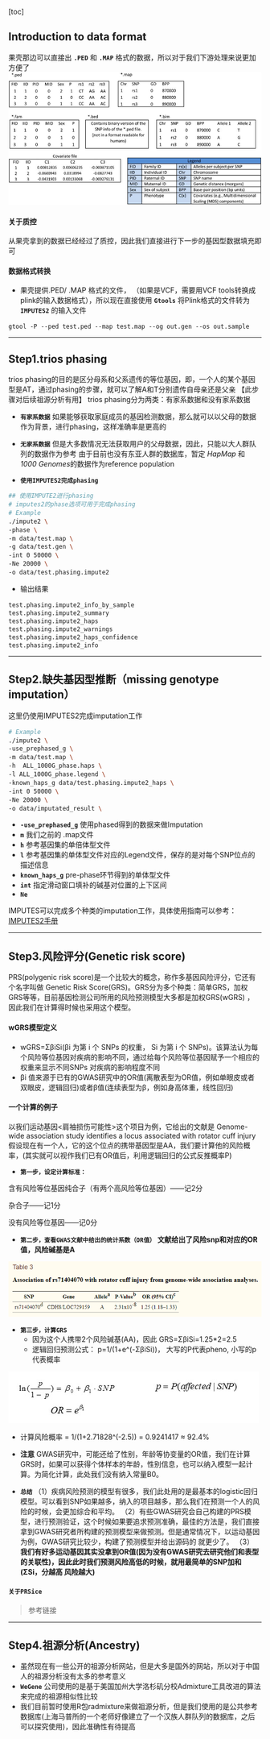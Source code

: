 [toc]

##  Introduction to data format
果壳那边可以直接出 **`.PED`** 和 **`.MAP`** 格式的数据，所以对于我们下游处理来说更加方便了
![图](https://github.com/bioinfogeeks/Bioinfo-Training/blob/master/Train1-SNP%20Array%20Analysis%20pipeline/pic/4.png)

#### 关于质控
从果壳拿到的数据已经经过了质控，因此我们直接进行下一步的基因型数据填充即可

#### 数据格式转换
+ 果壳提供.PED/ .MAP 格式的文件， （如果是VCF，需要用VCF tools转换成 plink的输入数据格式），所以现在直接使用 **`Gtools`** 将Plink格式的文件转为 **`IMPUTES2`** 的输入文件

```shell
gtool -P --ped test.ped --map test.map --og out.gen --os out.sample
```

---

## Step1.trios phasing
trios phasing的目的是区分母系和父系遗传的等位基因，即，一个人的某个基因型是AT，通过phasing的步骤，就可以了解A和T分别遗传自母亲还是父亲
【此步骤对后续祖源分析有用】
trios phasing分为两类：有家系数据和没有家系数据

+ **`有家系数据`**
如果能够获取家庭成员的基因检测数据，那么就可以以父母的数据作为背景，进行phasing，这样准确率是更高的

+ **`无家系数据`**
但是大多数情况无法获取用户的父母数据，因此，只能以大人群队列的数据作为参考
由于目前也没有东亚人群的数据库，暂定 *HapMap* 和 *1000 Genomes*的数据作为reference population

+ **`使用IMPUTES2完成phasing`**

```bash
## 使用IMPUTE2进行phasing
# imputes2的phase选项可用于完成phasing
# Example
./impute2 \
-phase \
-m data/test.map \
-g data/test.gen \
-int 0 50000 \
-Ne 20000 \
-o data/test.phasing.impute2
```
+ 输出结果
```shell
test.phasing.impute2_info_by_sample
test.phasing.impute2_summary
test.phasing.impute2_haps 
test.phasing.impute2_warnings
test.phasing.impute2_haps_confidence
test.phasing.impute2_info
```

---

## Step2.缺失基因型推断（missing genotype imputation）
这里仍使用IMPUTES2完成imputation工作

```bash
# Example
./impute2 \
-use_prephased_g \
-m data/test.map \
-h  ALL_1000G_phase.haps \
-l ALL_1000G_phase.legend \
-known_haps_g data/test.phasing.impute2_haps \
-int 0 50000 \
-Ne 20000 \
-o data/imputated_result \
```
+ **`-use_prephased_g`**  使用phased得到的数据来做Imputation
+ **`m`** 我们之前的 .map文件
+ **`h`** 参考基因集的单倍体型文件
+ **`l`**  参考基因集的单体型文件对应的Legend文件，保存的是对每个SNP位点的描述信息
+ **`known_haps_g`** pre-phase环节得到的单体型文件
+ **`int`** 指定滑动窗口填补的碱基对位置的上下区间 
+ **`Ne`**

IMPUTES可以完成多个种类的imputation工作，具体使用指南可以参考：[IMPUTES2手册](https://mathgen.stats.ox.ac.uk/impute/impute_v2.html#examples)

---

## Step3.风险评分(Genetic risk score)
PRS(polygenic risk score)是一个比较大的概念，称作多基因风险评分，它还有个名字叫做 Genetic Risk Score(GRS)。GRS分为多个种类：简单GRS，加权GRS等等，目前基因检测公司所用的风险预测模型大多都是加权GRS(wGRS) ， 因此我们在计算得时候也采用这个模型。
#### wGRS模型定义
+ wGRS=ΣβiSi(βi 为第 i 个 SNPs 的权重， Si 为第 i 个 SNPs)。该算法认为每个风险等位基因对疾病的影响不同，通过给每个风险等位基因赋予一个相应的权重来显示不同SNPs 对疾病的影响程度不同 
+ βi 值来源于已有的GWAS研究中的OR值(离散表型为OR值，例如单眼皮或者双眼皮，逻辑回归)或者β值(连续表型为β，例如身高体重，线性回归)

#### 一个计算的例子
以我们运动基因<肩袖损伤可能性>这个项目为例，它给出的文献是 Genome-wide association study identifies a locus associated with rotator cuff injury
假设现在有一个人，它的这个位点的携带基因型是AA，我们要计算他的风险概率，(其实就可以视作我们已有OR值后，利用逻辑回归的公式反推概率P)
+ **`第一步，设定计算标准：`**

含有风险等位基因纯合子（有两个高风险等位基因）——记2分

杂合子——记1分

没有风险等位基因——记0分


+ **`第二步，查看GWAS文献中给出的统计系数（OR值）`**
**文献给出了风险snp和对应的OR值，风险碱基是A**

![文献](https://github.com/bioinfogeeks/Bioinfo-Training/blob/master/Train1-SNP%20Array%20Analysis%20pipeline/pic/1.png)

+ **`第三步，计算GRS`**
  + 因为这个人携带2个风险碱基(AA)，因此 GRS=ΣβiSi=1.25*2=2.5
  + 逻辑回归预测公式： p=1/(1+e^(-ΣβiSi))， 大写的P代表pheno, 小写的p代表概率

![公式](https://github.com/bioinfogeeks/Bioinfo-Training/blob/master/Train1-SNP%20Array%20Analysis%20pipeline/pic/2.jpg)

  + 计算风险概率 = 1/(1+2.71828^(-2.5)) = 0.9241417 ≈ 92.4%
  + **注意** GWAS研究中，可能还给了性别，年龄等协变量的OR值，我们在计算GRS时，如果可以获得个体样本的年龄，性别信息，也可以纳入模型一起计算。为简化计算，此处我们没有纳入常量B0。

+ **`总结`**
（1）疾病风险预测的模型有很多，我们此处用的是最基本的logistic回归模型。可以看到SNP如果越多，纳入的项目越多，那么我们在预测一个人的风险的时候，会更加综合和平均。
（2）有些GWAS研究会自己构建的PRS模型，进行预测验证，这个时候如果要追求预测准确，最佳的方法是，我们直接拿到GWAS研究者所构建的预测模型来做预测。但是通常情况下，以运动基因为例，GWAS研究比较少，构建了预测模型并给出源码的 就更少了。
（3） **我们有好多运动基因其实没拿到OR值(因为没有GWAS研究去研究他们和表型的关联性)，因此此时我们预测风险高低的时候，就用最简单的SNP加和(ΣSi，分越高 风险越大)**

#### **`关于PRSice`**


> 参考链接

---

## Step4.祖源分析(Ancestry)
+ 虽然现在有一些公开的祖源分析网站，但是大多是国外的网站，所以对于中国人的祖源分析没有太多的参考意义
+ **`WeGene`** 公司使用的是基于美国加州大学洛杉矶分校Admixture工具改进的算法来完成的祖源相似性比较
+ 我们目前暂时使用R包radmixture来做祖源分析，但是我们使用的是公共参考数据库(上海马普所的一个老师好像建立了一个汉族人群队列的数据库，之后可以探究使用)，因此准确性有待提高

